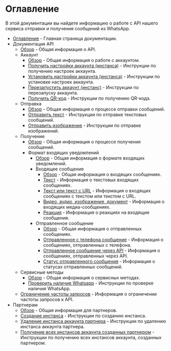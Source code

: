 # Оглавление

В этой документации вы найдете информацию о работе с API нашего сервиса отправки и получения сообщений из WhatsApp.

- [Оглавление](index.md) - Главная страница документации.
- Документация API
    - [Обзор](api/index.md) - Общая информация о API.
    - Аккаунт
        - [Обзор](api/account/index.md) - Общая информация о работе с аккаунтом.
        - [Получить настройки аккаунта (инстанса)](api/account/get-settings.md) - Инструкции по получению настроек аккаунта.
        - [Установить настройки аккаунта (инстанса)](api/account/set-settings.md) - Инструкции по установке настроек аккаунта.
        - [Перезапустить аккаунт (инстанс)](api/account/reboot.md) - Инструкции по перезапуску аккаунта.
        - [Получить QR-код](api/account/qr.md) - Инструкции по получению QR-кода.
    - Отправка
        - [Обзор](api/sending/index.md) - Общая информация о процессе отправки сообщений.
        - [Отправить текст](api/sending/text.md) - Инструкции по отправке текстовых сообщений.
        - [Отправить изображение](api/sending/image.md) - Инструкции по отправке изображений.
    - Получение
        - [Обзор](api/receiving/index.md) - Общая информация о процессе получения сообщений.
        - Формат входящих уведомлений
            - [Обзор](api/receiving/notifications-format/index.md) - Общая информация о формате входящих уведомлений.
            - Входящее сообщение
                - [Обзор](api/receiving/notifications-format/incoming-message/index.md) - Общая информация о входящих сообщениях.
                - [Текст](api/receiving/notifications-format/incoming-message/text.md) - Информация о текстовых входящих сообщениях.
                - [Текст или текст с URL](api/receiving/notifications-format/incoming-message/extended-text.md) - Информация о входящих сообщениях с текстом или текстом с URL.
                - [Видео, аудио, изображение, документ](api/receiving/notifications-format/incoming-message/image.md) - Информация о входящих медиа-сообщениях.
                - [Реакция](api/receiving/notifications-format/incoming-message/reaction.md) - Информация о реакциях на входящие сообщения.
            - Отправленное сообщение
                - [Обзор](api/receiving/notifications-format/outgoing-message/index.md) - Общая информация о отправленных сообщениях.
                - [Отправленное с телефона сообщение](api/receiving/notifications-format/outgoing-message/phone.md) - Информация о сообщениях, отправленных с телефона.
                - [Отправленное сообщение через API](api/receiving/notifications-format/outgoing-message/api.md) - Информация о сообщениях, отправленных через API.
                - [Статус отправленного сообщения](api/receiving/notifications-format/outgoing-message/status.md) - Информация о статусах отправленных сообщений.
    - Сервисные методы
        - [Обзор](api/service/index.md) - Общая информация о сервисных методах.
        - [Проверить наличие Whatsapp](api/service/check-whatsapp.md) - Инструкции по проверке наличия WhatsApp.
    - [Ограничение частоты запросов](api/rate-limiter.md) - Информация о ограничении частоты запросов к API.
- Партнерам
    - [Обзор](partners/index.md) - Общая информация для партнеров.
    - [Создание инстанса](partners/instance-creation.md) - Инструкции по созданию инстанса.
    - [Удаление инстанса аккаунта партнера](partners/instance-remover.md) - Инструкции по удалению инстанса аккаунта партнера.
    - [Получение всех инстансов аккаунта созданных партнером](partners/instance-receiver.md) - Инструкции по получению всех инстансов аккаунта, созданных партнером.